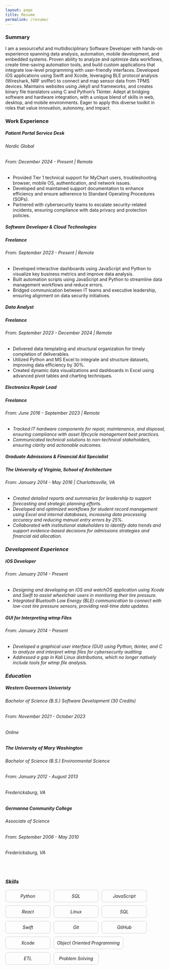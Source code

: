 ```yaml
---
layout: page
title: Resume
permalink: /resume/
---
```


### Summary

I am a sesourceful and multidisciplinary Software Developer with hands-on experience spanning data analysis, automation, mobile development, and embedded systems. Proven ability to analyze and optimize data workflows, create time-saving automation tools, and build custom applications that integrate low-level programming with user-friendly interfaces. Developed iOS applications using Swift and Xcode, leveraging BLE protocol analysis (Wireshark, NRF sniffer) to connect and map sensor data from TPMS devices. Maintains websites using Jekyll and frameworks, and creates binary file translators using C and Python’s Tkinter. Adept at bridging software and hardware integration, with a unique blend of skills in web, desktop, and mobile environments. Eager to apply this diverse toolkit in roles that value innovation, autonomy, and impact.

### Work Experience

##### Patient Portal Service Desk
###### Nordic Global
###### <em>From: <time datetime="2024-12">December 2024</time> - Present | Remote</em>
<ul>
    <li>Provided Tier 1 technical support for MyChart users, troubleshooting browser, mobile OS, authentication, and network issues.</li>
    <li>Developed and maintained support documentation to enhance efficiency and ensure adherence to Standard Operating Procedures (SOPs).</li>
    <li>Partnered with cybersecurity teams to escalate security-related incidents, ensuring compliance with data privacy and protection policies.</li>
</ul>

##### Software Developer & Cloud Technologies
##### Freelance
###### <em>From: <time datetime="2023-09">September 2023</time> - Present | Remote</em>

<ul>
    <li>Developed interactive dashboards using JavaScript and Python to visualize key business metrics and improve data analysis.</li>
    <li>Built automation scripts using JavaScript and Python to streamline data management workflows and reduce errors.</li>
    <li>Bridged communication between IT teams and executive leadership, ensuring alignment on data security initiatives.</li>
</ul>

##### Data Analyst
##### Freelance
###### <em>From: <time datetime="2023-09">September 2023</time> - <time datetime="2024-12">December 2024</time> | Remote</em>
<ul>
    <li>Delivered data templating and structural organization for timely completion of deliverables.</li>
    <li>Utilized Python and MS Excel to integrate and structure datasets, improving data efficiency by 30%.</li>
    <li>Created dynamic data visualizations and dashboards in Excel using advanced pivot tables and charting techniques.</li>
</ul>

##### Electronics Repair Lead  
##### Freelance
###### <em>From: <time datetime="2016-06">June 2016</time> - <time datetime="2023-09">September 2023</time> | Remote<em>                                                              
<ul>
    <li>Tracked IT hardware components for repair, maintenance, and disposal, ensuring compliance with asset lifecycle management best practices.</li>
    <li>Communicated technical solutions to non-technical stakeholders, ensuring clarity and actionable outcomes.</li>
</ul>

##### Graduate Admissions & Financial Aid Specialist   
##### The University of Virginia, School of Architecture
###### <em>From: <time datetime="2014-01">January 2014</time> - <time datetime="2016-05">May 2016</time> | Charlottesville, VA<em>    
<ul>
    <li>Created detailed reports and summaries for leadership to support forecasting and strategic planning efforts.</li>
    <li>Developed and optimized workflows for student record management using Excel and internal databases, increasing data processing accuracy and reducing manual entry errors by 25%.</li>
    <li>Collaborated with institutional stakeholders to identify data trends and support evidence-based decisions for admissions strategies and financial aid allocation.</li>
</ul> 

### Development Experience
##### iOS Developer 
###### <em>From: <time datetime="2023-09">January 2014</time> - Present
<ul>
    <li>Designing and developing an iOS and watchOS application using Xcode and Swift to assist wheelchair users in monitoring their tire pressure.</li>
    <li>Integrated Bluetooth Low Energy (BLE) communication to connect with low-cost tire pressure sensors, providing real-time data updates.</li>
</ul> 

##### GUI for Interpreting wtmp Files
###### <em>From: <time datetime="2025-02">January 2014</time> - Present
<ul>
    <li>Developed a graphical user interface (GUI) using Python, tkinter, and C to analyze and interpret wtmp files for cybersecurity auditing. </li>
    <li>Addressed a gap in Kali Linux distributions, which no longer natively include tools for wtmp file analysis.</li>
</ul> 

### Education


##### Western Governors Univeristy
###### Bachelor of Science (B.S.) Software Development (30 Credits)
###### <em>From: <time datetime="2021-11">November 2021</time> - <time datetime="2023-10">October 2023</time>
###### <em>Online</em>

##### The University of Mary Washington
###### Bachelor of Science (B.S.) Environmental Science
###### <em>From: <time datetime="2012-01">January 2012</time> - <time datetime="2013-08">August 2013</time>
###### <em>Fredericksburg, VA</em>

##### Germanna Community College
###### Associate of Science
###### <em>From: <time datetime="2006-09">September 2006</time> - <time datetime="2010-05">May 2010</time>
###### <em>Fredericksburg, VA</em>

<br>

### Skills

<div style="display: flex; flex-wrap: wrap; gap: 10px;">

  <div style="border: 1px solid #ccc; border-radius: 8px; padding: 10px; min-width: 120px; text-align: center;">
    Python
  </div>

  <div style="border: 1px solid #ccc; border-radius: 8px; padding: 10px; min-width: 120px; text-align: center;">
    SQL
  </div>

  <div style="border: 1px solid #ccc; border-radius: 8px; padding: 10px; min-width: 120px; text-align: center;">
    JavaScript
  </div>

 <div style="border: 1px solid #ccc; border-radius: 8px; padding: 10px;  min-width: 120px; text-align: center;">
    React
 </div>

  <div style="border: 1px solid #ccc; border-radius: 8px; padding: 10px; min-width: 120px; text-align: center;">
    Linux
  </div>

 <div style="border: 1px solid #ccc; border-radius: 8px; padding: 10px; min-width: 120px; text-align: center;">
    SQL
 </div>

 <div style="border: 1px solid #ccc; border-radius: 8px; padding: 10px; min-width: 120px; text-align: center;">
    Swift
 </div>

 <div style="border: 1px solid #ccc; border-radius: 8px; padding: 10px; min-width: 120px; text-align: center;">
    Git
 </div>

 <div style="border: 1px solid #ccc; border-radius: 8px; padding: 10px; min-width: 120px; text-align: center;">
    GitHub
 </div>

 <div style="border: 1px solid #ccc; border-radius: 8px; padding: 10px; min-width: 120px; text-align: center;">
    Xcode
 </div>

  <div style="border: 1px solid #ccc; border-radius: 8px; padding: 10px; min-width: 120px; text-align: center;">
    Object Oriented Programming
 </div>

 <div style="border: 1px solid #ccc; border-radius: 8px; padding: 10px; min-width: 120px; text-align: center;">
    ETL
 </div>

  <div style="border: 1px solid #ccc; border-radius: 8px; padding: 10px; min-width: 120px; text-align: center;">
    Problem Solving
 </div>

</div>
